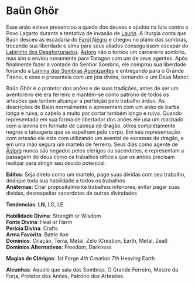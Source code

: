 # Baün Ghör

Esse anão esteve presenciou a queda dos deuses e ajudou na luta contra o Povo Lagarto durante a tentativa de invasão de [Laurin](../../Geografia/Plano%20Material/Costa-Da-Tormenta.md#Laurin). A liturgia conta que Baün desceu as escadaria do [Farol Negro]() e chegou no plano das sombras, trocando sua liberdade e alma para seus aliados conseguissem escapar do [Labirinto dos Desafortunados](). [Äslorg](../Deuses%20Maiores/%C3%84slorg.md) não o tornou um carcereiro sombrio, mas sim o enviou novamente para Taragon com um de seus agentes. Após finalmente fazer a vontade do Senhor Sombrio, ele comprou sua liberdade forjando a [Lamina das Sombras Agonizantes]() e entregando para o Grande Tirano, e esse o presenteia com um joia divina, tornando-o um Deus Menor.  

Baün Ghör é o protetor dos anões e de suas tradições, antes de ser um aventureiro ele era ferreiro e mantém-se como patrono de todos os artesões que tentem alcançar a perfeição pelo trabalho árduo. As descrições de Baün normalmente o apresentam com um anäo de barba longa e ruiva, o cabelo a muito por cortar também longo e ruivo. Quando representado em sua forma de libertador dos anöes ele usa um machado com a lamina em formato de cabeça de dragão, olhos completamente negros e tatuagens que se espalham pelo corpo. Em seu representação com artesão ele esta com utilizando um avental de escamas de dragão, e em uma mão segura um martelo de ferreiro. Seus dias como agente de [Äslorg](../Deuses%20Maiores/%C3%84slorg.md) nunca são negados pelos clerigos ou sacerdotes, e representam a passagem do deus como os trabalhos difíceis que os anões precisam realizar para atingir seu devido potencial.  

**Editos**: Seja direto como um martelo, page suas dívidas com seu trabalho, dedique toda sua habilidade a todos os trabalhos  
**Anátemas**: Criar propositalmente trabalhos inferiores, evitar pagar suas dividas, desrespeitar sacerdotes de outras divindades  

**Tendencias**: **LN**, LG, LE  

**Habilidade Divina**: Strength or Wisdom  
**Fonte Divina**: Heal or Harm  
**Pericia Divina**: Crafts  
**Arma Favorita**: Battle Axe  
**Dominios**: Criação, Terra, Metal, Zelo (Creation, Earth, Metal, Zeal)  
**Dominios Alternativos**: Freedom, Darkness  

**Magias de Clérigos**: *1st* Forge *4th* Creation *7th* Heaving Earth



**Alcunhas**: Aquele que saiu das Sombras, O Grande Ferreiro, Mestre da Forja, Protetor dos Anões, Patrono dos Artesões.